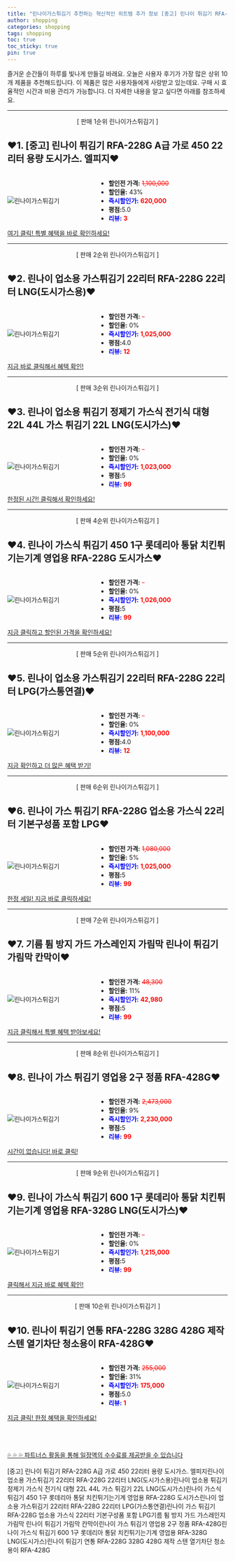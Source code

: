 ```yaml
---
title: "린나이가스튀김기 추천하는 혁신적인 히트템 추가 정보 [중고] 린나이 튀김기 RFA-228G A급"
author: shopping
categories: shopping
tags: shopping
toc: true
toc_sticky: true
pin: true
---
```

즐거운 순간들이 하루를 빛나게 만들길 바래요. 오늘은 사용자 후기가 가장 많은 상위 10개 제품을 추천해드립니다. 이 제품은 많은 사용자들에게 사랑받고 있는데요. 구매 시 효율적인 시간과 비용 관리가 가능합니다. 더 자세한 내용을 알고 싶다면 아래를 참조하세요.

---
<p class="toplist" style="margin: 0 auto; display: block; width: fit-content;">[ 판매 1순위 린나이가스튀김기 ]</p>

<h2><strong>❤️1. [중고] 린나이 튀김기 RFA-228G A급 가로 450 22리터 용량 도시가스. 엘피지❤️</strong></h2>

<div style="display: flex; align-items: center;">
    <div style="flex: 0.4;">
        <img src="https://thumbnail7.coupangcdn.com/thumbnails/remote/230x230ex/image/vendor_inventory/6180/ab3175e9bfcde03947b9506d8b4a97539d94eee6778f6cf089ccf8f0270f.jpeg" alt="린나이가스튀김기" style="max-width: 100%;">
    </div>
    <div style="flex: 0.6; margin-left: 10px;">
        <ul>
            <li><strong>할인전 가격:</strong> <del style="color: red;">1,100,000</del></li>
            <li><strong>할인율:</strong> 43%</li>
            <li><span style='color:blue'><strong>즉시할인가:</strong></span> <span style='color:red'><strong>620,000</strong></span></li>
            <li><strong>평점:</strong>5.0</li>
            <li><span style='color:blue'><strong>리뷰:</strong></span> <span style='color:red'><strong>3</strong></span></li>
        </ul>
    </div>
</div>
<div class="center">
    <a href="https://William4Davisa.github.io?lptag=AF9450613&subid=githubio&pageKey=7086937655&traceid=V0-153&itemId=17649550662&vendorItemId=84815145928" class="myButton">
        여기 클릭! 특별 혜택을 바로 확인하세요!
    </a>
</div>


---
<p class="toplist" style="margin: 0 auto; display: block; width: fit-content;">[ 판매 2순위 린나이가스튀김기 ]</p>

<h2><strong>❤️2. 린나이 업소용 가스튀김기 22리터 RFA-228G 22리터 LNG(도시가스용)❤️</strong></h2>

<div style="display: flex; align-items: center;">
    <div style="flex: 0.4;">
        <img src="https://thumbnail9.coupangcdn.com/thumbnails/remote/230x230ex/image/vendor_inventory/2482/031c4f8c399e737636d55fbd01de67de0ef97285674b081c47346370d48a.PNG" alt="린나이가스튀김기" style="max-width: 100%;">
    </div>
    <div style="flex: 0.6; margin-left: 10px;">
        <ul>
            <li><strong>할인전 가격:</strong> <del style="color: red;">-</del></li>
            <li><strong>할인율:</strong> 0%</li>
            <li><span style='color:blue'><strong>즉시할인가:</strong></span> <span style='color:red'><strong>1,025,000</strong></span></li>
            <li><strong>평점:</strong>4.0</li>
            <li><span style='color:blue'><strong>리뷰:</strong></span> <span style='color:red'><strong>12</strong></span></li>
        </ul>
    </div>
</div>
<div class="center">
    <a href="https://William4Davisa.github.io?lptag=AF9450613&subid=githubio&pageKey=26435657&traceid=V0-153&itemId=102341030&vendorItemId=86684475707" class="myButton">
        지금 바로 클릭해서 혜택 확인!
    </a>
</div>


---
<p class="toplist" style="margin: 0 auto; display: block; width: fit-content;">[ 판매 3순위 린나이가스튀김기 ]</p>

<h2><strong>❤️3. 린나이 업소용 튀김기 정제기 가스식 전기식 대형 22L 44L 가스 튀김기 22L LNG(도시가스)❤️</strong></h2>

<div style="display: flex; align-items: center;">
    <div style="flex: 0.4;">
        <img src="https://thumbnail7.coupangcdn.com/thumbnails/remote/230x230ex/image/vendor_inventory/d5f6/810f64c9bb32a1c18185307c33bbb6d29eb23407aaac7166c3403745e4e6.jpg" alt="린나이가스튀김기" style="max-width: 100%;">
    </div>
    <div style="flex: 0.6; margin-left: 10px;">
        <ul>
            <li><strong>할인전 가격:</strong> <del style="color: red;">-</del></li>
            <li><strong>할인율:</strong> 0%</li>
            <li><span style='color:blue'><strong>즉시할인가:</strong></span> <span style='color:red'><strong>1,023,000</strong></span></li>
            <li><strong>평점:</strong>5</li>
            <li><span style='color:blue'><strong>리뷰:</strong></span> <span style='color:red'><strong>99</strong></span></li>
        </ul>
    </div>
</div>
<div class="center">
    <a href="https://William4Davisa.github.io?lptag=AF9450613&subid=githubio&pageKey=6098059411&traceid=V0-153&itemId=11409110885&vendorItemId=78685049249" class="myButton">
        한정된 시간! 클릭해서 확인하세요!
    </a>
</div>


---
<p class="toplist" style="margin: 0 auto; display: block; width: fit-content;">[ 판매 4순위 린나이가스튀김기 ]</p>

<h2><strong>❤️4. 린나이 가스식 튀김기 450 1구 롯데리아 통닭 치킨튀기는기계 영업용 RFA-228G 도시가스❤️</strong></h2>

<div style="display: flex; align-items: center;">
    <div style="flex: 0.4;">
        <img src="https://thumbnail6.coupangcdn.com/thumbnails/remote/230x230ex/image/vendor_inventory/7bda/d45e1116e6cb23e4ac267169ca8a076210fc5dcc1b327cfc7510c73b72ec.PNG" alt="린나이가스튀김기" style="max-width: 100%;">
    </div>
    <div style="flex: 0.6; margin-left: 10px;">
        <ul>
            <li><strong>할인전 가격:</strong> <del style="color: red;">-</del></li>
            <li><strong>할인율:</strong> 0%</li>
            <li><span style='color:blue'><strong>즉시할인가:</strong></span> <span style='color:red'><strong>1,026,000</strong></span></li>
            <li><strong>평점:</strong>5</li>
            <li><span style='color:blue'><strong>리뷰:</strong></span> <span style='color:red'><strong>99</strong></span></li>
        </ul>
    </div>
</div>
<div class="center">
    <a href="https://William4Davisa.github.io?lptag=AF9450613&subid=githubio&pageKey=7087805708&traceid=V0-153&itemId=17653731892&vendorItemId=86713029109" class="myButton">
        지금 클릭하고 할인된 가격을 확인하세요!
    </a>
</div>


---
<p class="toplist" style="margin: 0 auto; display: block; width: fit-content;">[ 판매 5순위 린나이가스튀김기 ]</p>

<h2><strong>❤️5. 린나이 업소용 가스튀김기 22리터 RFA-228G 22리터 LPG(가스통연결)❤️</strong></h2>

<div style="display: flex; align-items: center;">
    <div style="flex: 0.4;">
        <img src="https://thumbnail10.coupangcdn.com/thumbnails/remote/230x230ex/image/vendor_inventory/4799/1f7e63763ea735823c611a0bcd3791709488a488f85a92458921f9661af3.jpg" alt="린나이가스튀김기" style="max-width: 100%;">
    </div>
    <div style="flex: 0.6; margin-left: 10px;">
        <ul>
            <li><strong>할인전 가격:</strong> <del style="color: red;">-</del></li>
            <li><strong>할인율:</strong> 0%</li>
            <li><span style='color:blue'><strong>즉시할인가:</strong></span> <span style='color:red'><strong>1,100,000</strong></span></li>
            <li><strong>평점:</strong>4.0</li>
            <li><span style='color:blue'><strong>리뷰:</strong></span> <span style='color:red'><strong>12</strong></span></li>
        </ul>
    </div>
</div>
<div class="center">
    <a href="https://William4Davisa.github.io?lptag=AF9450613&subid=githubio&pageKey=26435657&traceid=V0-153&itemId=102341031&vendorItemId=5390095670" class="myButton">
        지금 확인하고 더 많은 혜택 받기!
    </a>
</div>


---
<p class="toplist" style="margin: 0 auto; display: block; width: fit-content;">[ 판매 6순위 린나이가스튀김기 ]</p>

<h2><strong>❤️6. 린나이 가스 튀김기 RFA-228G 업소용 가스식 22리터 기본구성품 포함 LPG❤️</strong></h2>

<div style="display: flex; align-items: center;">
    <div style="flex: 0.4;">
        <img src="https://thumbnail6.coupangcdn.com/thumbnails/remote/230x230ex/image/vendor_inventory/dbec/135f820a8e62b68e8685a00aa9cb48c89fb9c183b5c353453271502ba04e.jpeg" alt="린나이가스튀김기" style="max-width: 100%;">
    </div>
    <div style="flex: 0.6; margin-left: 10px;">
        <ul>
            <li><strong>할인전 가격:</strong> <del style="color: red;">1,080,000</del></li>
            <li><strong>할인율:</strong> 5%</li>
            <li><span style='color:blue'><strong>즉시할인가:</strong></span> <span style='color:red'><strong>1,025,000</strong></span></li>
            <li><strong>평점:</strong>5</li>
            <li><span style='color:blue'><strong>리뷰:</strong></span> <span style='color:red'><strong>99</strong></span></li>
        </ul>
    </div>
</div>
<div class="center">
    <a href="https://William4Davisa.github.io?lptag=AF9450613&subid=githubio&pageKey=7851077165&traceid=V0-153&itemId=21400162588&vendorItemId=88456798622" class="myButton">
        한정 세일! 지금 바로 클릭하세요!
    </a>
</div>


---
<p class="toplist" style="margin: 0 auto; display: block; width: fit-content;">[ 판매 7순위 린나이가스튀김기 ]</p>

<h2><strong>❤️7. 기름 튐 방지 가드 가스레인지 가림막 린나이 튀김기 가림막 칸막이❤️</strong></h2>

<div style="display: flex; align-items: center;">
    <div style="flex: 0.4;">
        <img src="https://thumbnail7.coupangcdn.com/thumbnails/remote/230x230ex/image/vendor_inventory/9904/22cec7726fcc15c14240ec311d7839dee0821f6e569d66e173ad0cd1034c.jpg" alt="린나이가스튀김기" style="max-width: 100%;">
    </div>
    <div style="flex: 0.6; margin-left: 10px;">
        <ul>
            <li><strong>할인전 가격:</strong> <del style="color: red;">48,300</del></li>
            <li><strong>할인율:</strong> 11%</li>
            <li><span style='color:blue'><strong>즉시할인가:</strong></span> <span style='color:red'><strong>42,980</strong></span></li>
            <li><strong>평점:</strong>5</li>
            <li><span style='color:blue'><strong>리뷰:</strong></span> <span style='color:red'><strong>99</strong></span></li>
        </ul>
    </div>
</div>
<div class="center">
    <a href="https://William4Davisa.github.io?lptag=AF9450613&subid=githubio&pageKey=8096702389&traceid=V0-153&itemId=22892225208&vendorItemId=89926784065" class="myButton">
        지금 클릭해서 특별 혜택 받아보세요!
    </a>
</div>


---
<p class="toplist" style="margin: 0 auto; display: block; width: fit-content;">[ 판매 8순위 린나이가스튀김기 ]</p>

<h2><strong>❤️8. 린나이 가스 튀김기 영업용 2구 정품 RFA-428G❤️</strong></h2>

<div style="display: flex; align-items: center;">
    <div style="flex: 0.4;">
        <img src="https://thumbnail7.coupangcdn.com/thumbnails/remote/230x230ex/image/vendor_inventory/73ca/f7e0606b849e350d1967d04f452f5fa39cd0398b63fa78abf3c732f0a980.jpg" alt="린나이가스튀김기" style="max-width: 100%;">
    </div>
    <div style="flex: 0.6; margin-left: 10px;">
        <ul>
            <li><strong>할인전 가격:</strong> <del style="color: red;">2,473,000</del></li>
            <li><strong>할인율:</strong> 9%</li>
            <li><span style='color:blue'><strong>즉시할인가:</strong></span> <span style='color:red'><strong>2,230,000</strong></span></li>
            <li><strong>평점:</strong>5</li>
            <li><span style='color:blue'><strong>리뷰:</strong></span> <span style='color:red'><strong>99</strong></span></li>
        </ul>
    </div>
</div>
<div class="center">
    <a href="https://William4Davisa.github.io?lptag=AF9450613&subid=githubio&pageKey=7398623669&traceid=V0-153&itemId=19144746166&vendorItemId=86271716540" class="myButton">
        시간이 없습니다! 바로 클릭!
    </a>
</div>


---
<p class="toplist" style="margin: 0 auto; display: block; width: fit-content;">[ 판매 9순위 린나이가스튀김기 ]</p>

<h2><strong>❤️9. 린나이 가스식 튀김기 600 1구 롯데리아 통닭 치킨튀기는기계 영업용 RFA-328G LNG(도시가스)❤️</strong></h2>

<div style="display: flex; align-items: center;">
    <div style="flex: 0.4;">
        <img src="https://thumbnail6.coupangcdn.com/thumbnails/remote/230x230ex/image/vendor_inventory/c964/f4a59307e850f4ceb81d0e7f064b9e97c03499c6b889279f67b067b13c0f.PNG" alt="린나이가스튀김기" style="max-width: 100%;">
    </div>
    <div style="flex: 0.6; margin-left: 10px;">
        <ul>
            <li><strong>할인전 가격:</strong> <del style="color: red;">-</del></li>
            <li><strong>할인율:</strong> 0%</li>
            <li><span style='color:blue'><strong>즉시할인가:</strong></span> <span style='color:red'><strong>1,215,000</strong></span></li>
            <li><strong>평점:</strong>5</li>
            <li><span style='color:blue'><strong>리뷰:</strong></span> <span style='color:red'><strong>99</strong></span></li>
        </ul>
    </div>
</div>
<div class="center">
    <a href="https://William4Davisa.github.io?lptag=AF9450613&subid=githubio&pageKey=7087811771&traceid=V0-153&itemId=17653757895&vendorItemId=86713029966" class="myButton">
        클릭해서 지금 바로 혜택 확인!
    </a>
</div>


---
<p class="toplist" style="margin: 0 auto; display: block; width: fit-content;">[ 판매 10순위 린나이가스튀김기 ]</p>

<h2><strong>❤️10. 린나이 튀김기 연통 RFA-228G 328G 428G 제작 스텐 열기차단 청소용이 RFA-428G❤️</strong></h2>

<div style="display: flex; align-items: center;">
    <div style="flex: 0.4;">
        <img src="https://thumbnail6.coupangcdn.com/thumbnails/remote/230x230ex/image/vendor_inventory/18df/df139d5fb2ed145d9915fc43c48c4f93f558884050e84e7ae5ced5cbf578.JPG" alt="린나이가스튀김기" style="max-width: 100%;">
    </div>
    <div style="flex: 0.6; margin-left: 10px;">
        <ul>
            <li><strong>할인전 가격:</strong> <del style="color: red;">255,000</del></li>
            <li><strong>할인율:</strong> 31%</li>
            <li><span style='color:blue'><strong>즉시할인가:</strong></span> <span style='color:red'><strong>175,000</strong></span></li>
            <li><strong>평점:</strong>5.0</li>
            <li><span style='color:blue'><strong>리뷰:</strong></span> <span style='color:red'><strong>1</strong></span></li>
        </ul>
    </div>
</div>
<div class="center">
    <a href="https://William4Davisa.github.io?lptag=AF9450613&subid=githubio&pageKey=7413340878&traceid=V0-153&itemId=19213484364&vendorItemId=86330517734" class="myButton">
        지금 클릭! 한정 혜택을 확인하세요!
    </a>
</div>

<br><br><br>[💦 💦 💦 파트너스 활동을 통해 일정액의 수수료를 제공받을 수 있습니다](https://link.coupang.com/a/bcpT2c)<br><br>[중고] 린나이 튀김기 RFA-228G A급 가로 450 22리터 용량 도시가스. 엘피지린나이 업소용 가스튀김기 22리터 RFA-228G 22리터 LNG(도시가스용)린나이 업소용 튀김기 정제기 가스식 전기식 대형 22L 44L 가스 튀김기 22L LNG(도시가스)린나이 가스식 튀김기 450 1구 롯데리아 통닭 치킨튀기는기계 영업용 RFA-228G 도시가스린나이 업소용 가스튀김기 22리터 RFA-228G 22리터 LPG(가스통연결)린나이 가스 튀김기 RFA-228G 업소용 가스식 22리터 기본구성품 포함 LPG기름 튐 방지 가드 가스레인지 가림막 린나이 튀김기 가림막 칸막이린나이 가스 튀김기 영업용 2구 정품 RFA-428G린나이 가스식 튀김기 600 1구 롯데리아 통닭 치킨튀기는기계 영업용 RFA-328G LNG(도시가스)린나이 튀김기 연통 RFA-228G 328G 428G 제작 스텐 열기차단 청소용이 RFA-428G